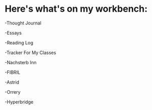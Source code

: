# Here's what's on my workbench:

-Thought Journal

-Essays

-Reading Log

-Tracker For My Classes

-Nachsterb Inn

-FIBRIL

-Astrid

-Orrery

-Hyperbridge

